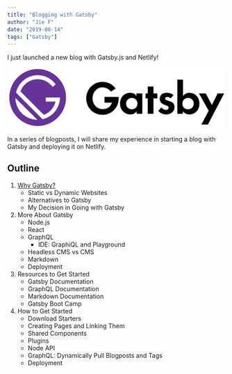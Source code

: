 ```yaml
---
title: "Blogging with Gatsby"
author: "Jie F"
date: "2019-08-14"
tags: ["Gatsby"]
---
```


I just launched a new blog with Gatsby.js and Netlify!

[![Gatsby Logo](Gatsby_Logo.jpg)](#)

In a series of blogposts, I will share my experience in starting a blog with Gatsby and deploying it on Netlify.

## Outline

1. [Why Gatsby?](/blog/gatsby411)
    * Static vs Dynamic Websites
    * Alternatives to Gatsby
    * My Decision in Going with Gatsby
2. More About Gatsby
    * Node.js
    * React
    * GraphQL
        - IDE: GraphiQL and Playground
    * Headless CMS vs CMS
    * Markdown
    * Deployment
3. Resources to Get Started
    * Gatsby Documentation
    * GraphQL Documentation
    * Markdown Documentation
    * Gatsby Boot Camp
4. How to Get Started
    * Download Starters
    * Creating Pages and Linking Them
    * Shared Components
    * Plugins
    * Node API
    * GraphQL: Dynamically Pull Blogposts and Tags
    * Deployment